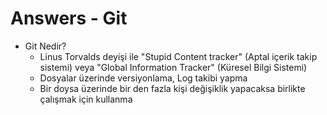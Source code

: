 # Answers - Git

- Git Nedir?
  - Linus Torvalds deyişi ile "Stupid Content tracker" (Aptal içerik takip sistemi) veya "Global Information Tracker" (Küresel Bilgi Sistemi)
  - Dosyalar üzerinde versiyonlama, Log takibi yapma
  - Bir doysa üzerinde bir den fazla kişi değişiklik yapacaksa birlikte çalışmak için kullanma
